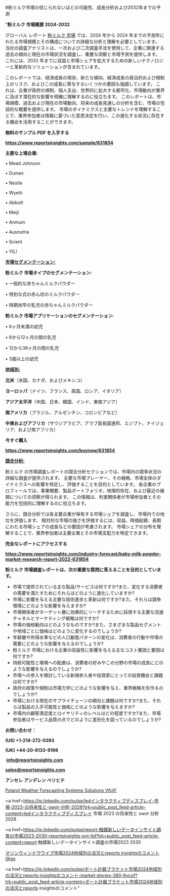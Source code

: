 #粉ミルク市場の信じられないほどの可能性、成長分析および2032年までの予測

"<strong>粉ミルク 市場概要 2024-2032</strong>

グローバル レポート <a href=https://www.reportsinsights.com/sample/631854>粉ミルク 市場</a> では、2024 年から 2024 年までの予測年にわたる市場規模とその構成についての詳細な分析と理解を必要としています。 当社の調査アナリストは、一次および二次調査手法を使用して、企業に関連する過去の傾向と現在の市場状況を調査し、重要な洞察と市場予測を提供します。 これには、2032 年までに収益と市場シェアを拡大​​するための新しいテクノロジーと革新的なソリューションが含まれています。

このレポートでは、経済成長の現状、新たな傾向、経済成長の政治的および規制上のリスク、およびこの成長に寄与するいくつかの要因も強調しています。 これは、企業が政府の規制、個人支出、世界的に拡大する都市化、市場動向が業界に及ぼす潜在的な影響を明確に理解するのに役立ちます。 このレポートは、市場規模、過去および現在の市場動向、将来の成長見通しの分析を含む、市場の包括的な概要を提供します。 市場のダイナミクスと主要なトレンドを理解することで、業界参加者は情報に基づいた意思決定を行い、この進化する状況に存在する機会を活用することができます。

<strong><b>無料のサンプル PDF を入手する</b></strong>

<a href=https://www.reportsinsights.com/sample/631854><strong><u>https://www.reportsinsights.com/sample/631854</u></strong></a>

<strong>主要な上場企業:</strong>

• Mead Johnson

• Dumex

• Nestle

• Wyeth

• Abbott

• Meiji

• Anmum

• Ausnutria

• Scient

• YILI

<strong><u>市場セグメンテーション</u></strong><strong><u>:</u></strong>

<strong>粉ミルク 市場タイプのセグメンテーション:</strong>

• 一般的な赤ちゃんミルクパウダー

• 特別な式の赤ん坊のミルクパウダー

• 時期尚早の乳児の赤ちゃんミルクパウダー

<strong>粉ミルク 市場アプリケーションのセグメンテーション:</strong>

• 6ヶ月未満の幼児

• 6から12ヶ月の間の乳児

• 12から36ヶ月の間の乳児

• 3歳以上の幼児

<strong><u>地域別</u></strong><strong><u>:</u></strong>

<strong>北米</strong>（米国、カナダ、およびメキシコ）

<strong>ヨーロッパ</strong>（ドイツ、フランス、英国、ロシア、イタリア）

<strong>アジア太平洋</strong>（中国、日本、韓国、インド、東南アジア）

<strong>南アメリカ</strong>（ブラジル、アルゼンチン、コロンビアなど）

<strong>中東およびアフリカ</strong>（サウジアラビア、アラブ首長国連邦、エジプト、ナイジェリア、および南アフリカ）

<strong>今すぐ購入</strong>

<a href=https://www.reportsinsights.com/buynow/631854><strong><u>https://www.reportsinsights.com/buynow/631854</u></strong></a>

<strong><u>競合分析:</u></strong>

粉ミルク の市場調査レポートの競合分析セクションでは、市場内の競争状況の詳細な調査が提供されます。 主要な市場プレーヤー、その戦略、市場全体のダイナミクスへの影響を特定し、評価することを目的としています。 各企業のプロフィールでは、事業概要、製品ポートフォリオ、地理的存在、および最近の展開についての洞察が得られます。 この情報は、利害関係者が市場参加者とその能力を包括的に理解するのに役立ちます。

さらに、競合分析では各主要企業が保有する市場シェアを調査し、市場内での地位を評価します。 相対的な市場の強さを評価するには、収益、時価総額、長期にわたる市場シェアの成長などの要因が考慮されます。 市場シェアの分布を理解することで、業界参加者は主要企業とその市場支配力を特定できます。

<strong>完全なレポートにアクセスする</strong>

<a href=https://www.reportsinsights.com/industry-forecast/baby-milk-powder-market-research-report-2022-631854><strong><u><b>https://www.reportsinsights.com/industry-forecast/baby-milk-powder-market-research-report-2022-631854</b></u></strong></a>

<strong><b>粉ミルク 市場調査レポートは、次の重要な質問に答えることを目的としています。</b></strong>
<ul>
  <li>市場で提供されている主な製品/サービスは何ですか?また、変化する消費者の需要を満たすためにそれらはどのように進化していますか?</li>
  <li>市場に影響を与える主要な技術進歩と革新は何ですか?また、それらは競争環境にどのような影響を与えますか?</li>
  <li>市場関係者がターゲット層に効果的にリーチするために採用する主要な流通チャネルとマーケティング戦略は何ですか?</li>
  <li>市場の価格動向はどのようなものですか?また、さまざまな製品セグメントや地域ごとに価格はどのように変化するのでしょうか?</li>
  <li>年齢層や所得水準などの人口動態パターンの変化は、消費者の行動や市場の需要にどのような影響を与えるのでしょうか?</li>
  <li>粉ミルク 市場における企業の収益性に影響を与える主なコスト要因と要因は何ですか?</li>
  <li>持続可能性と環境への配慮は、消費者の好みやこの分野の市場の成長にどのような影響を与えるのでしょうか?</li>
  <li>市場への参入を検討している新規参入者や投資家にとっての投資機会と課題は何ですか?</li>
  <li>政府の政策や規制は市場力学にどのような影響を与え、業界戦略を形作るのでしょうか?</li>
  <li>市場における現在のサプライチェーンの傾向と課題は何ですか?また、それらは製品の入手可能性と価格にどのような影響を与えますか?</li>
  <li>市場内の顧客満足度とロイヤリティのレベルはどの程度ですか?また、市場参加者はサービス品質の点でどのように差別化を図っているのでしょうか?</li>
</ul>
<strong>お問い合わせ：</strong>

<strong>(US) +1-214-272-0393</strong>

<strong>(UK) +44-20-8133-9198</strong>

<strong> </strong><a href=info@reportsinsights.com><strong><u>info@reportsinsights.com</u></strong></a>

<a href=sales@reportsinsights.com><strong><u>sales@reportsinsights.com</u></strong></a>

<strong>アンセレ アンデレン ベリヒテ</strong>

<a href=https://www.linkedin.com/pulse/poland-weather-forecasting-systems-solutions-vfcjf/>Poland Weather Forecasting Systems Solutions Vfcjf/</a>

<a href=https://jp.linkedin.com/pulse/ledインタラクティブディスプレイ-市場-2023-の将来性と-swot-分析-2028?trk=public_post_feed-article-content>ledインタラクティブディスプレイ 市場 2023 の将来性と swot 分析 2028</a>

<a href=https://jp.linkedin.com/pulse/report-触媒新しいデータインサイト調査の市場2023-2030-reportsinsights-pvt-ltd?trk=public_post_feed-article-content>report 触媒新しいデータインサイト調査の市場2023 2030</a>

<a href=https://www.linkedin.com/pulse/マリンウィンドウワイプ市場2024地域別の活況とreports-insightsのコメント-i9ige/>マリンウィンドウワイプ市場2024地域別の活況とreports insightsのコメント i9ige</a>

<a href=https://jp.linkedin.com/pulse/ボート計器ブラケット市場2024地域別の活況とreports-insightsのコメント-market-stories-360-8ycof?trk=public_post_feed-article-content>ボート計器ブラケット市場2024地域別の活況とreports insightsのコメント</a>"
